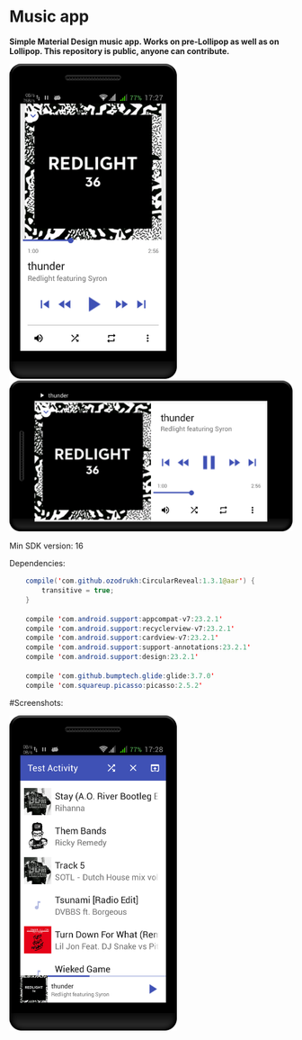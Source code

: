 # Music app
**Simple Material Design music app. Works on pre-Lollipop as well as on Lollipop. This repository is public, anyone can contribute.** 

![alt tag](https://github.com/PIBODIBU/Music-app/blob/master/Screenshots/1.png) ![alt tag](https://github.com/PIBODIBU/Music-app/blob/master/Screenshots/2.png)

Min SDK version: 16

Dependencies:
```java
    compile('com.github.ozodrukh:CircularReveal:1.3.1@aar') {
        transitive = true;
    }

    compile 'com.android.support:appcompat-v7:23.2.1'
    compile 'com.android.support:recyclerview-v7:23.2.1'
    compile 'com.android.support:cardview-v7:23.2.1'
    compile 'com.android.support:support-annotations:23.2.1'
    compile 'com.android.support:design:23.2.1'

    compile 'com.github.bumptech.glide:glide:3.7.0'
    compile 'com.squareup.picasso:picasso:2.5.2'
```
#Screenshots:

![alt tag](https://github.com/PIBODIBU/Music-app/blob/master/Screenshots/3.png)
